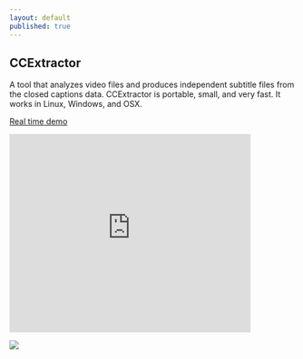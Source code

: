 ```yaml
---
layout: default
published: true
---
```

## CCExtractor

A tool that analyzes video files and produces independent subtitle files from the closed captions data. CCExtractor is portable, small, and very fast. It works in Linux, Windows, and OSX.

[Real time demo](http://realtimedemo.ccextractor.org:8080/ "http://realtimedemo.ccextractor.org:8080/")  

<iframe width="425" height="350" src="https://www.youtube.com/embed/UXYIoo-2NZE" frameborder="0" allow="accelerometer; autoplay; encrypted-media; gyroscope; picture-in-picture" allowfullscreen></iframe>

![](https://www.ccextractor.org/_media/public:general:ccextractor-qt-gui-main.png?tok=ef08f5)
